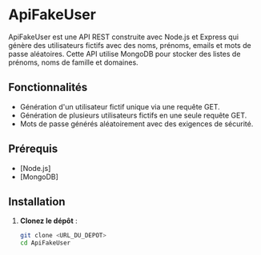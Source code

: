 # ApiFakeUser

ApiFakeUser est une API REST construite avec Node.js et Express qui génère des utilisateurs fictifs avec des noms, prénoms, emails et mots de passe aléatoires. Cette API utilise MongoDB pour stocker des listes de prénoms, noms de famille et domaines.

## Fonctionnalités

- Génération d'un utilisateur fictif unique via une requête GET.
- Génération de plusieurs utilisateurs fictifs en une seule requête GET.
- Mots de passe générés aléatoirement avec des exigences de sécurité.

## Prérequis

- [Node.js]
- [MongoDB]

## Installation

1. **Clonez le dépôt** :

   ```bash
   git clone <URL_DU_DEPOT>
   cd ApiFakeUser
   ```
